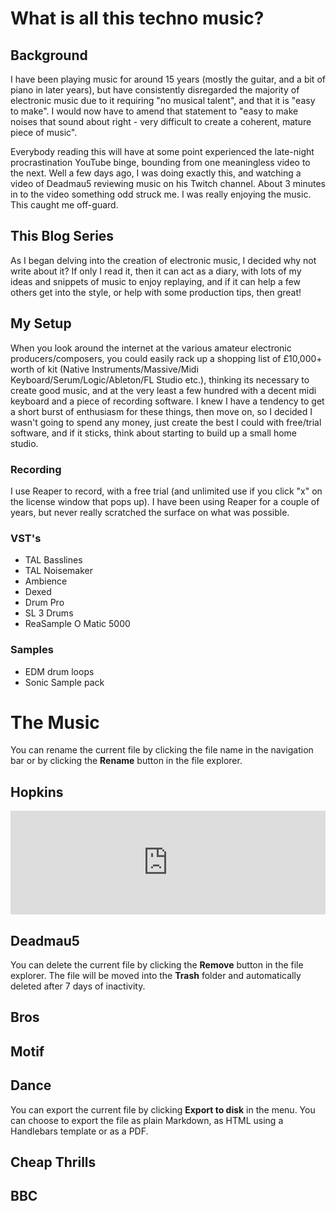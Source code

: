 # What is all this techno music?


## Background

I have been playing music for around 15 years (mostly the guitar, and a bit of piano in later years), but have consistently disregarded the majority of electronic music due to it requiring "no musical talent", and that it is "easy to make". I would now have to amend that statement to "easy to make noises that sound about right - very difficult to create a coherent, mature piece of music".

Everybody reading this will have at some point experienced the late-night procrastination YouTube binge, bounding from one meaningless video to the next. Well a few days ago, I was doing exactly this, and watching a video of Deadmau5 reviewing music on his Twitch channel. About 3 minutes in to the video something odd struck me. I was really enjoying the music. This caught me off-guard.

## This Blog Series

As I began delving into the creation of electronic music,  I decided why not write about it? If only I read it, then it can act as a diary, with lots of my ideas and snippets of music to enjoy replaying, and if it can help a few others get into the style, or help with some production tips, then great!



## My Setup

When you look around the internet at the various amateur electronic producers/composers, you could easily rack up a shopping list of £10,000+ worth of kit (Native Instruments/Massive/Midi Keyboard/Serum/Logic/Ableton/FL Studio etc.), thinking its necessary to create good music, and at the very least a few hundred with a decent midi keyboard and a piece of recording software. I knew I have a tendency to get a short burst of enthusiasm for these things, then move on, so I decided I wasn't going to spend any money, just create the best I could with free/trial software, and if it sticks, think about starting to build up a small home studio.

### Recording
I use Reaper to record, with a free trial (and unlimited use if you click "x" on the license window that pops up). I have been using Reaper for a couple of years, but never really scratched the surface on what was possible.

### VST's
 * TAL Basslines
 * TAL Noisemaker
 * Ambience
 * Dexed
 * Drum Pro
 * SL 3 Drums
 * ReaSample O Matic 5000
 
 ### Samples
 * EDM drum loops
 * Sonic Sample pack

# The Music

You can rename the current file by clicking the file name in the navigation bar or by clicking the **Rename** button in the file explorer.
## Hopkins

<iframe width="100%" height="166" scrolling="no" frameborder="no" allow="autoplay" src="https://w.soundcloud.com/player/?url=https%3A//api.soundcloud.com/tracks/494527206&color=%23394aa6&auto_play=false&hide_related=false&show_comments=true&show_user=true&show_reposts=false&show_teaser=true"></iframe>

## Deadmau5

You can delete the current file by clicking the **Remove** button in the file explorer. The file will be moved into the **Trash** folder and automatically deleted after 7 days of inactivity.

## Bros

## Motif

## Dance
You can export the current file by clicking **Export to disk** in the menu. You can choose to export the file as plain Markdown, as HTML using a Handlebars template or as a PDF.

## Cheap Thrills

## BBC
